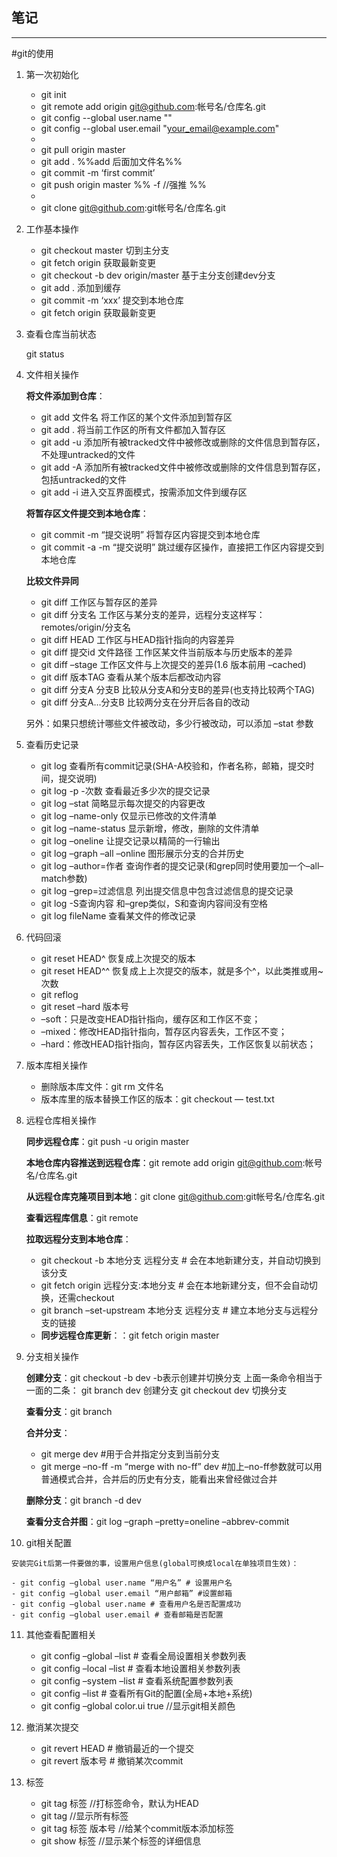 ## 笔记

---

#git的使用

1. 第一次初始化
   - git init  
   - git remote add origin git@github.com:帐号名/仓库名.git
   - git config --global user.name "" 
   - git config --global user.email "your_email@example.com"
   - 
   - git pull origin master        <!-- %%‘master’是分支名 pull是拉取更新%%-->
   - git add .               %%add 后面加文件名%%
   - git commit -m ‘first commit’
   - git push origin master    %%   -f  //强推 %%
   - 
   - git clone git@github.com:git帐号名/仓库名.git


2. 工作基本操作
   - git checkout master 切到主分支
   - git fetch origin 获取最新变更
   - git checkout -b dev origin/master 基于主分支创建dev分支
   - git add . 添加到缓存
   - git commit -m ‘xxx’ 提交到本地仓库
   - git fetch origin 获取最新变更



3. 查看仓库当前状态

   git status

4. 文件相关操作

   **将文件添加到仓库**：

   - git add 文件名 将工作区的某个文件添加到暂存区
   - git add . 将当前工作区的所有文件都加入暂存区
   - git add -u 添加所有被tracked文件中被修改或删除的文件信息到暂存区，不处理untracked的文件
   - git add -A 添加所有被tracked文件中被修改或删除的文件信息到暂存区，包括untracked的文件
   - git add -i 进入交互界面模式，按需添加文件到缓存区

   **将暂存区文件提交到本地仓库**：

   - git commit -m “提交说明” 将暂存区内容提交到本地仓库
   - git commit -a -m “提交说明” 跳过缓存区操作，直接把工作区内容提交到本地仓库

   **比较文件异同**

   - git diff 工作区与暂存区的差异
   - git diff 分支名 工作区与某分支的差异，远程分支这样写：remotes/origin/分支名
   - git diff HEAD 工作区与HEAD指针指向的内容差异
   - git diff 提交id 文件路径 工作区某文件当前版本与历史版本的差异
   - git diff –stage 工作区文件与上次提交的差异(1.6 版本前用 –cached)
   - git diff 版本TAG 查看从某个版本后都改动内容
   - git diff 分支A 分支B 比较从分支A和分支B的差异(也支持比较两个TAG)
   - git diff 分支A…分支B 比较两分支在分开后各自的改动

   另外：如果只想统计哪些文件被改动，多少行被改动，可以添加 –stat 参数

5. 查看历史记录

   - git log 查看所有commit记录(SHA-A校验和，作者名称，邮箱，提交时间，提交说明)
   - git log -p -次数 查看最近多少次的提交记录
   - git log –stat 简略显示每次提交的内容更改
   - git log –name-only 仅显示已修改的文件清单
   - git log –name-status 显示新增，修改，删除的文件清单
   - git log –oneline 让提交记录以精简的一行输出
   - git log –graph –all –online 图形展示分支的合并历史
   - git log –author=作者 查询作者的提交记录(和grep同时使用要加一个–all–match参数)
   - git log –grep=过滤信息 列出提交信息中包含过滤信息的提交记录
   - git log -S查询内容 和–grep类似，S和查询内容间没有空格
   - git log fileName 查看某文件的修改记录

   

6. 代码回滚

   - git reset HEAD^ 恢复成上次提交的版本
   - git reset HEAD^^ 恢复成上上次提交的版本，就是多个^，以此类推或用~次数
   - git reflog
   - git reset –hard 版本号
   - –soft：只是改变HEAD指针指向，缓存区和工作区不变；
   - –mixed：修改HEAD指针指向，暂存区内容丢失，工作区不变；
   - –hard：修改HEAD指针指向，暂存区内容丢失，工作区恢复以前状态；

   

7. 版本库相关操作

   - 删除版本库文件：git rm 文件名
   - 版本库里的版本替换工作区的版本：git checkout — test.txt

8. 远程仓库相关操作

   **同步远程仓库**：git push -u origin master

   **本地仓库内容推送到远程仓库**：git remote add origin git@github.com:帐号名/仓库名.git

   **从远程仓库克隆项目到本地**：git clone git@github.com:git帐号名/仓库名.git

   **查看远程库信息**：git remote

   **拉取远程分支到本地仓库**：

   - git checkout -b 本地分支 远程分支 # 会在本地新建分支，并自动切换到该分支
   - git fetch origin 远程分支:本地分支 # 会在本地新建分支，但不会自动切换，还需checkout
   - git branch –set-upstream 本地分支 远程分支 # 建立本地分支与远程分支的链接
   - **同步远程仓库更新**：：git fetch origin master

9. 分支相关操作

   **创建分支**：git checkout -b dev  -b表示创建并切换分支
   上面一条命令相当于一面的二条：
   git branch dev  创建分支
   git checkout dev  切换分支

   **查看分支**：git branch

   **合并分支**：

   - git merge dev #用于合并指定分支到当前分支
   - git merge –no-ff -m “merge with no-ff” dev #加上–no-ff参数就可以用普通模式合并，合并后的历史有分支，能看出来曾经做过合并

   **删除分支**：git branch -d dev

   **查看分支合并图**：git log –graph –pretty=oneline –abbrev-commit

10.  git相关配置

    安装完Git后第一件要做的事，设置用户信息(global可换成local在单独项目生效)：

    - git config –global user.name “用户名” # 设置用户名
    - git config –global user.email “用户邮箱” #设置邮箱
    - git config –global user.name # 查看用户名是否配置成功
    - git config –global user.email # 查看邮箱是否配置

11. 其他查看配置相关

    - git config –global –list # 查看全局设置相关参数列表
    - git config –local –list # 查看本地设置相关参数列表
    - git config –system –list # 查看系统配置参数列表
    - git config –list # 查看所有Git的配置(全局+本地+系统)
    - git config –global color.ui true //显示git相关颜色

12. 撤消某次提交

    - git revert HEAD # 撤销最近的一个提交
    - git revert 版本号 # 撤销某次commit

    

13. 标签

    - git tag 标签 //打标签命令，默认为HEAD
    - git tag //显示所有标签
    - git tag 标签 版本号 //给某个commit版本添加标签
    - git show 标签 //显示某个标签的详细信息

